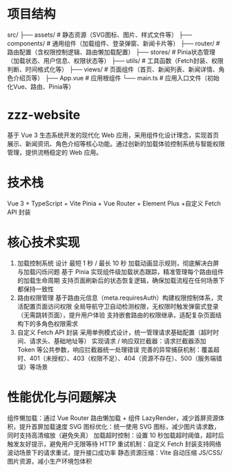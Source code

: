 # **项目结构**

src/
├── assets/       # 静态资源（SVG图标、图片、样式文件等）
├── components/   # 通用组件（加载组件、登录弹窗、新闻卡片等）
├── router/       # 路由配置（含权限控制逻辑、路由懒加载配置）
├── stores/       # Pinia状态管理（加载状态、用户信息、权限状态等）
├── utils/        # 工具函数（Fetch封装、权限判断、时间格式化等）
├── views/        # 页面组件（首页、新闻列表、新闻详情、角色介绍页等）
├── App.vue       # 应用根组件
└── main.ts       # 应用入口文件（初始化Vue、路由、Pinia等）

# **zzz-website**

基于 Vue 3 生态系统开发的现代化 Web 应用，采用组件化设计理念，实现首页展示、新闻资讯、角色介绍等核心功能。通过创新的加载体验控制系统与智能权限管理，提供流畅稳定的 Web 应用。

# **技术栈**
Vue 3 + TypeScript   +	 Vite Pinia  +    Vue Router   +   Element Plus   +自定义 Fetch API 封装		

# **核心技术实现**

1. 加载控制系统
设计 最短 1 秒 / 最长 10 秒 加载动画显示规则，彻底解决白屏与加载闪烁问题
基于 Pinia 实现组件级加载状态跟踪，精准管理每个路由组件的加载生命周期
支持页面刷新后的状态恢复逻辑，确保加载流程在任何场景下都保持一致性
2. 路由权限管理
基于路由元信息（meta.requiresAuth）构建权限控制体系，灵活配置页面访问权限
全局导航守卫自动检测权限，无权限时触发弹窗式登录（无需跳转页面），提升用户体验
支持嵌套路由的权限继承，适配复杂页面结构下的多角色权限需求
3. 自定义 Fetch API 封装
采用单例模式设计，统一管理请求基础配置（超时时间、请求头、基础地址等）
实现请求 / 响应双拦截器：请求拦截器添加 Token 等公共参数，响应拦截器统一处理错误
完善的异常捕获机制：覆盖超时、401（未授权）、403（权限不足）、404（资源不存在）、500（服务端错误）等场景


# **性能优化与问题解决**

组件懒加载：通过 Vue Router 路由懒加载 + 组件 LazyRender，减少首屏资源体积，提升首屏加载速度
SVG 图标优化：统一使用 SVG 图标，减少图片请求数，同时支持高清缩放（避免失真）
加载超时控制：设置 10 秒加载超时阈值，超时后触发友好提示，避免用户无限等待
HTTP 重试机制：自定义 Fetch 封装支持网络波动场景下的请求重试，提升接口成功率
静态资源压缩：Vite 自动压缩 JS/CSS/ 图片资源，减小生产环境包体积
